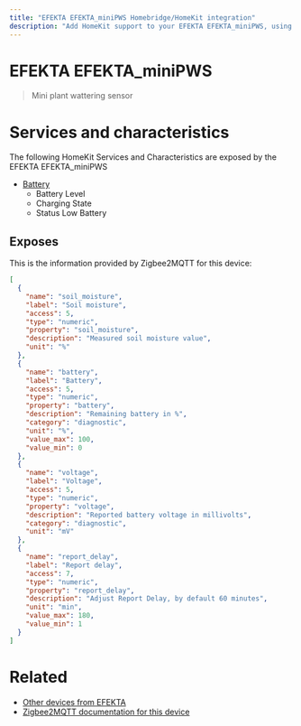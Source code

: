 ```yaml
---
title: "EFEKTA EFEKTA_miniPWS Homebridge/HomeKit integration"
description: "Add HomeKit support to your EFEKTA EFEKTA_miniPWS, using Homebridge, Zigbee2MQTT and homebridge-z2m."
---
```

<!---
This file has been GENERATED using src/docgen/docgen.ts
DO NOT EDIT THIS FILE MANUALLY!
-->
# EFEKTA EFEKTA_miniPWS
> Mini plant wattering sensor


# Services and characteristics
The following HomeKit Services and Characteristics are exposed by
the EFEKTA EFEKTA_miniPWS

* [Battery](../../battery.md)
  * Battery Level
  * Charging State
  * Status Low Battery



## Exposes

This is the information provided by Zigbee2MQTT for this device:

```json
[
  {
    "name": "soil_moisture",
    "label": "Soil moisture",
    "access": 5,
    "type": "numeric",
    "property": "soil_moisture",
    "description": "Measured soil moisture value",
    "unit": "%"
  },
  {
    "name": "battery",
    "label": "Battery",
    "access": 5,
    "type": "numeric",
    "property": "battery",
    "description": "Remaining battery in %",
    "category": "diagnostic",
    "unit": "%",
    "value_max": 100,
    "value_min": 0
  },
  {
    "name": "voltage",
    "label": "Voltage",
    "access": 5,
    "type": "numeric",
    "property": "voltage",
    "description": "Reported battery voltage in millivolts",
    "category": "diagnostic",
    "unit": "mV"
  },
  {
    "name": "report_delay",
    "label": "Report delay",
    "access": 7,
    "type": "numeric",
    "property": "report_delay",
    "description": "Adjust Report Delay, by default 60 minutes",
    "unit": "min",
    "value_max": 180,
    "value_min": 1
  }
]
```

# Related
* [Other devices from EFEKTA](../index.md#efekta)
* [Zigbee2MQTT documentation for this device](https://www.zigbee2mqtt.io/devices/EFEKTA_miniPWS.html)